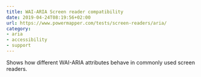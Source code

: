 ```yaml
---
title: WAI-ARIA Screen reader compatibility
date: 2019-04-24T08:19:56+02:00
url: https://www.powermapper.com/tests/screen-readers/aria/
category:
- aria
- accessibility
- support
---
```

Shows how different WAI-ARIA attributes behave in commonly used screen readers.
